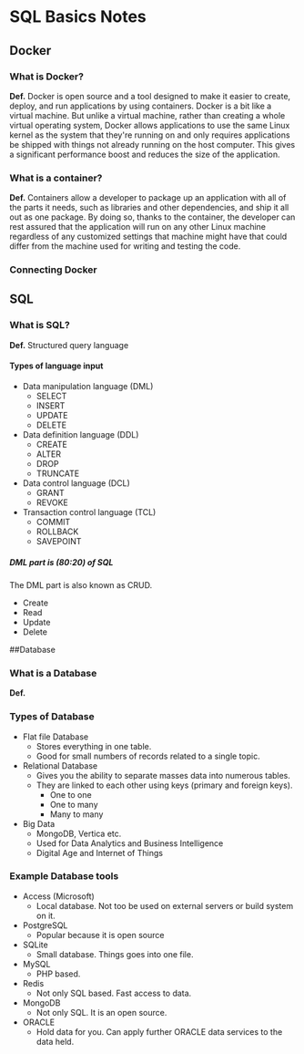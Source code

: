 # SQL Basics Notes
## Docker
### What is Docker?
**Def.** Docker is open source and a tool designed to make it easier to create, deploy, and run applications by using containers. Docker is a bit like a virtual machine. But unlike a virtual machine, rather than creating a whole virtual operating system, Docker allows applications to use the same Linux kernel as the system that they're running on and only requires applications be shipped with things not already running on the host computer. This gives a significant performance boost and reduces the size of the application.

### What is a container?
**Def.** Containers allow a developer to package up an application with all of the parts it needs, such as libraries and other dependencies, and ship it all out as one package. By doing so, thanks to the container, the developer can rest assured that the application will run on any other Linux machine regardless of any customized settings that machine might have that could differ from the machine used for writing and testing the code.

### Connecting Docker
<PLACE HOLDER>

## SQL
### What is SQL?
**Def.** Structured query language

#### Types of language input
- Data manipulation language (DML)
  - SELECT
  - INSERT
  - UPDATE
  - DELETE
- Data definition language (DDL)
  - CREATE
  - ALTER
  - DROP
  - TRUNCATE
- Data control language (DCL)
  - GRANT
  - REVOKE
- Transaction control language (TCL)
  - COMMIT
  - ROLLBACK
  - SAVEPOINT

##### DML part is (80:20) of SQL
The DML part is also known as CRUD.
- Create
- Read
- Update
- Delete

##Database
### What is a Database
**Def.** <PLACE HOLDER>

### Types of Database
- Flat file Database
  - Stores everything in one table.
  - Good for small numbers of records related to a single topic.
- Relational Database
  - Gives you the ability to separate masses data into numerous tables.
  - They are linked to each other using keys (primary and foreign keys).
    - One to one
    - One to many
    - Many to many
- Big Data
  - MongoDB, Vertica etc.
  - Used for Data Analytics and Business Intelligence
  - Digital Age and Internet of Things

### Example Database tools
- Access (Microsoft)
  - Local database. Not too be used on external servers or build system on it.
- PostgreSQL
  - Popular because it is open source
- SQLite
  - Small database. Things goes into one file.
- MySQL
  - PHP based.
- Redis
  - Not only SQL based. Fast access to data.
- MongoDB
  - Not only SQL. It is an open source.
- ORACLE
  - Hold data for you. Can apply further ORACLE data services to the data held.
